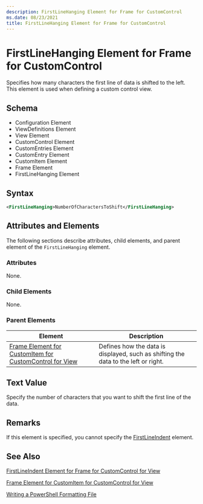 ```yaml
---
description: FirstLineHanging Element for Frame for CustomControl
ms.date: 08/23/2021
title: FirstLineHanging Element for Frame for CustomControl
---
```

# FirstLineHanging Element for Frame for CustomControl

Specifies how many characters the first line of data is shifted to the left. This element is used
when defining a custom control view.

## Schema

- Configuration Element
- ViewDefinitions Element
- View Element
- CustomControl Element
- CustomEntries Element
- CustomEntry Element
- CustomItem Element
- Frame Element
- FirstLineHanging Element

## Syntax

```xml
<FirstLineHanging>NumberOfCharactersToShift</FirstLineHanging>
```

## Attributes and Elements

The following sections describe attributes, child elements, and parent element of the
`FirstLineHanging` element.

### Attributes

None.

### Child Elements

None.

### Parent Elements

|Element|Description|
|-------------|-----------------|
|[Frame Element for CustomItem for CustomControl for View](./frame-element-for-customitem-for-customcontrol-for-view-format.md)|Defines how the data is displayed, such as shifting the data to the left or right.|

## Text Value

Specify the number of characters that you want to shift the first line of the data.

## Remarks

If this element is specified, you cannot specify the [FirstLineIndent](./firstlineindent-element-for-frame-for-customcontrol-for-view-format.md) element.

## See Also

[FirstLineIndent Element for Frame for CustomControl for View](./firstlineindent-element-for-frame-for-customcontrol-for-view-format.md)

[Frame Element for CustomItem for CustomControl for View](./frame-element-for-customitem-for-customcontrol-for-view-format.md)

[Writing a PowerShell Formatting File](./writing-a-powershell-formatting-file.md)
